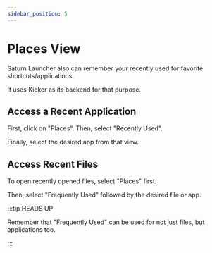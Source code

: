 ```yaml
---
sidebar_position: 5
---
```


# Places View

Saturn Launcher also can remember your recently used for favorite shortcuts/applications.

It uses Kicker as its backend for that purpose.

## Access a Recent Application

First, click on "Places". Then, select "Recently Used".

Finally, select the desired app from that view.

## Access Recent Files

To open recently opened files, select "Places" first.

Then, select "Frequently Used" followed by the desired file or app.

:::tip HEADS UP

Remember that "Frequently Used" can be used for not just files, but applications too.

:::
